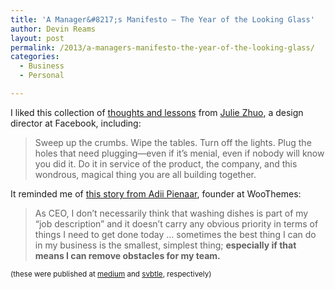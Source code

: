 ```yaml
---
title: 'A Manager&#8217;s Manifesto — The Year of the Looking Glass'
author: Devin Reams
layout: post
permalink: /2013/a-managers-manifesto-the-year-of-the-looking-glass/
categories:
  - Business
  - Personal

---
```

I liked this collection of [thoughts and lessons][1] from [Julie Zhuo][2], a design director at Facebook, including:

> Sweep up the crumbs. Wipe the tables. Turn off the lights. Plug the holes that need plugging—even if it&#8217;s menial, even if nobody will know you did it. Do it in service of the product, the company, and this wondrous, magical thing you are all building together.

It reminded me of [this story from Adii Pienaar][3], founder at WooThemes:

> As CEO, I don’t necessarily think that washing dishes is part of my “job description” and it doesn’t carry any obvious priority in terms of things I need to get done today &#8230; sometimes the best thing I can do in my business is the smallest, simplest thing; **especially if that means I can remove obstacles for my team.**

<small>(these were published at <a href="https://medium.com">medium</a> and <a href="https://svbtle.com">svbtle</a>, respectively)</p>

 [1]: https://medium.com/the-year-of-the-looking-glass/be5f6b118084
 [2]: https://medium.com/@joulee
 [3]: http://adii.me/removing-obstacles